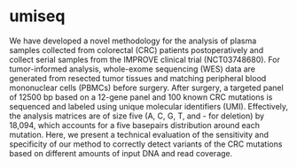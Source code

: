 # umiseq

We have developed a novel methodology for the analysis of plasma samples collected from colorectal (CRC) patients postoperatively and collect serial samples from the IMPROVE clinical trial (NCT03748680). For tumor-informed analysis, whole-exome sequencing (WES) data are generated from resected tumor tissues and matching peripheral blood mononuclear cells (PBMCs) before surgery. After surgery, a targeted panel of 12500 bp based on a 12-gene panel and 100 known CRC mutations is sequenced and labeled using unique molecular identifiers (UMI). Effectively, the analysis matrices are of size five (A, C, G, T, and - for deletion) by 18,094, which accounts for a five basepairs distribution around each mutation. Here, we present a technical evaluation of the sensitivity and specificity of our method to correctly detect variants of the CRC mutations based on different amounts of input DNA and read coverage. 
